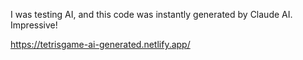 I was testing AI, and this code was instantly generated by Claude AI. Impressive!

https://tetrisgame-ai-generated.netlify.app/